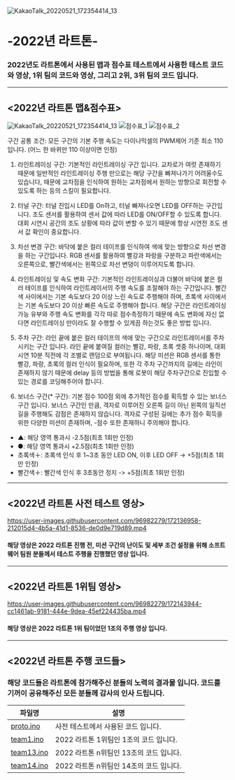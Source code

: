 ![KakaoTalk_20220521_172354414_13](https://user-images.githubusercontent.com/96982279/172133085-859a43b9-c2b6-4bc2-945f-2a20405d2947.jpg)
# -2022년 라트톤-
### 2022년도 라트톤에서 사용된 맵과 점수표 테스트에서 사용한 테스트 코드와 영상, 1위 팀의 코드와 영상, 그리고 2위, 3위 팀의 코드 입니다.

* * *

## <2022년 라트톤 맵&점수표>
![KakaoTalk_20220521_172354414_13](https://user-images.githubusercontent.com/96982279/172140711-874e14fe-bd33-4a65-9770-497e26a4fb44.jpg)
![점수표_1](https://user-images.githubusercontent.com/96982279/171007370-79298aa6-de3d-4f94-a18a-433ee284f8fa.png)
![점수표_2](https://user-images.githubusercontent.com/96982279/171007390-6ab71bb8-0fff-40bd-808d-907cd385c8d1.png)

 구간 공통 조건: 모든 구간의 기본 주행 속도는 다이나믹셀의 PWM제어 기준 최소 110 입니다. (어느 한 바퀴만 110 이상이면 인정)

 1. 라인트레이싱 구간: 기본적인 라인트레이싱 구간 입니다. 교차로가 여럿 존재하기 때문에 일반적인 라인트레이싱 주행 만으로는 해당 구간을 빠져나가기 어려울수도 있습니다, 때문에 교차점을 인식하여 원하는 교차점에서 원하는 방향으로 회전할 수 있도록 하는 등의 스킬이 필요합니다.

 2. 터널 구간: 터널 진입시 LED를 On하고, 터널 빠져나오면 LED를 OFF하는 구간입니다. 조도 센서를 활용하여 센서 값에 따라 LED를 ON/OFF할 수 있도록 합니다. 대회 시연시 공간의 조도 상황에 따라 값이 변할 수 있기 때문에 항상 시연전 조도 센서 값 확인이 중요합니다.

 3. 차선 변경 구간: 바닥에 붙은 컬러 테이프를 인식하여 색에 맞는 방향으로 차선 변경을 하는 구간입니다. RGB 센서를 활용하여 빨강과 파랑을 구분하고 파란색에서는 오른쪽으로, 빨간색에서는 왼쪽으로 차선 변뎡이 이루어지도록 합니다.

 4. 라인트레이싱 및 속도 변화 구간: 기본적인 라인트레이싱과 더불어 바닥에 붙은 컬러 테이프를 인식하여 라인트레이서의 주행 속도를 조절해야 하는 구간입니다. 빨간색 사이에서는 기본 속도보다 20 이상 느린 속도로 주행해야 하며, 초록색 사이에서는 기본 속도보다 20 이상 빠른 속도로 주행해야 합니다. 해당 구간은 라인트레이싱 가능 유부와 주행 속도 변화를 각각 따로 점수측정하기 때문에 속도 변화에 자신 없다면 라인트레이싱 만이라도 잘 수행할 수 있게끔 하는것도 좋은 방법 입니다.

 5. 주차 구간: 라인 끝에 붙은 컬러 테이프의 색에 맞는 구간으로 라인트레이서를 주차시키는 구간 입니다. 라인 끝에 붙여질 컬러는 빨강, 파랑, 초록 셋중 하나이며, 대회 시연 10분 직전에 각 조별로 랜덤으로 부여됩니다. 해당 미션은 RGB 센서를 통한 빨강, 파랑, 초록의 컬러 인식이 필요하며, 또한 각 주차 구간까지의 길에는 라인이 존재하지 않기 때문에 delay 등의 방법을 통해 로봇이 해당 주차구간으로 진입할 수 있는 경로를 코딩해주어야 합니다.

 6. 보너스 구간(* 구간): 기본 점수 100점 외에 추가적인 점수를 획득할 수 있는 보너스 구간 입니다. 보너스 구간인 만큼, 격자로 이루어진 오른쪽 길이 아닌 왼쪽의 일직선 길을 주행해도 감점은 존재하지 않습니다. 격자로 구성된 길에는 추가 점수 획득을 위한 다양한 미션이 존재하며, -점수 또한 존재하니 주의해야 합니다.
+ ▲: 해당 영역 통과시 -2.5점(최초 1회만 인정)
+ ●: 해당 영역 통과시 +2.5점(최초 1회만 인정)
+ 초록색＋: 초록색 인식 후 1~3초 동안 LED ON, 이후 LED OFF -> +5점(최초 1회만 인정)
+ 빨간색＋: 빨간색 인식 후 3초동안 정지 -> +5점(최초 1회만 인정)


* * *

## <2022년 라트톤 사전 테스트 영상>
https://user-images.githubusercontent.com/96982279/172136958-212015d4-4b5a-41d1-8536-de0d9e719d89.mp4
#### 해당 영상은 2022 라트톤 진행 전, 미션 구간의 난이도 및 세부 조건 설정을 위해 소프트웨어 팀원 분들께서 테스트 주행을 진행했던 영상 입니다.

* * *

## <2022년 라트톤 1위팀 영상>
https://user-images.githubusercontent.com/96982279/172143944-cc1461ab-9181-444e-9dea-45ef224435ba.mp4
#### 해당 영상은 2022 라트톤 1위 팀이었던 1조의 주행 영상 입니다.

* * *

## <2022년 라트톤 주행 코드들>
### 해당 코드들은 라트톤에 참가해주신 분들의 노력의 결과물 입니다. 코드를 기꺼이 공유해주신 모든 분들께 감사의 인사 드립니다.
|파일명|설명|
|------|---|
|[proto.ino](https://github.com/HY-MEC/-2022-LineTracerHackerton-/blob/05e925f687472f6b2ad97878da25915718447db3/proto.ino)|사전 테스트에서 사용된 코드 입니다.|
|[team1.ino](https://github.com/HY-MEC/-2022-LineTracerHackerton-/blob/05e925f687472f6b2ad97878da25915718447db3/team1.ino)|2022 라트톤 1위팀인 1조의 코드 입니다.|
|[team13.ino](https://github.com/HY-MEC/-2022-LineTracerHackerton-/blob/05e925f687472f6b2ad97878da25915718447db3/team13.ino)|2022 라트톤 n위팀인 13조의 코드 입니다.|
|[team14.ino](https://github.com/HY-MEC/-2022-LineTracerHackerton-/blob/05e925f687472f6b2ad97878da25915718447db3/team14.ino)|2022 라트톤 n위팀인 14조의 코드 입니다.|
